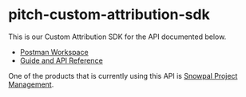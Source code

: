 # pitch-custom-attribution-sdk

This is our Custom Attribution SDK for the API documented below.
- [Postman Workspace](https://custom-attribution-api.snowpal.com)
- [Guide and API Reference](https://developers.snowpal.com)

One of the products that is currently using this API is [Snowpal Project Management](https://snowpal.com).
